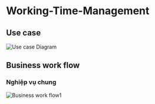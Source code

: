 # Working-Time-Management

## Use case



![Use case Diagram](http://www.plantuml.com/plantuml/proxy?src=https://raw.githubusercontent.com/oximenvn/Working-Time-Management/develop/UseCase.puml)

## Business work flow

### Nghiệp vụ chung
![Business work flow1](http://www.plantuml.com/plantuml/proxy?src=https://raw.githubusercontent.com/oximenvn/Working-Time-Management/develop/WorkFlow_01_Nghiep_vu_chung.puml)
